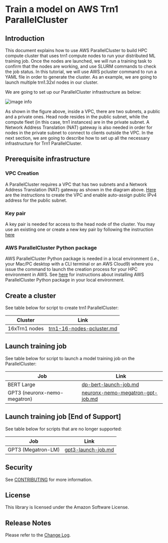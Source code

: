 # Train a model on AWS Trn1 ParallelCluster

## Introduction

This document explains how to use AWS ParallelCluster to build HPC compute cluster that uses trn1 compute nodes to run your distributed ML training job. Once the nodes are launched, we will run a training task to confirm that the nodes are working, and use SLURM commands to check the job status. In this tutorial, we will use AWS pcluster command to run a YAML file in order to generate the cluster. As an example, we are going to launch multiple trn1.32xl nodes in our cluster.

We are going to set up our ParallelCluster infrastructure as below:

![image info](./examples/images/vpc-setup.png)

As shown in the figure above, inside a VPC, there are two subnets, a public and a private ones. Head node resides in the public subnet, while the compute fleet (in this case, trn1 instances) are in the private subnet. A Network Address Translation (NAT) gateway is also needed in order for nodes in the private subnet to connect to clients outside the VPC. In the next section, we are going to describe how to set up all the necessary infrastructure for Trn1 ParallelCluster.



## Prerequisite infrastructure

### VPC Creation
A ParallelCluster requires a VPC that has two subnets and a Network Address Translation (NAT) gateway as shown in the diagram above. [Here](./examples/general/network/vpc-subnet-setup.md) are the instructions to create the VPC and enable auto-assign public IPv4 address for the public subnet. 

### Key pair
A key pair is needed for access to the head node of the cluster. You may use an existing one or create a new key pair by following the instruction [here](https://docs.aws.amazon.com/AWSEC2/latest/UserGuide/create-key-pairs.html#having-ec2-create-your-key-pair "Create key pair")

### AWS ParallelCluster Python package

AWS ParallelCluster Python package is needed in a local environment (i.e., your Mac/PC desktop with a CLI terminal or an AWS Cloud9) where you issue the command to launch the creation process for your HPC environment in AWS. See [here](https://docs.aws.amazon.com/parallelcluster/latest/ug/install-v3-virtual-environment.html) for instructions about installing AWS ParallelCluster Python package in your local environment.

## Create a cluster

See table below for script to create trn1 ParallelCluster:

|Cluster      | Link |
|-------------|------------------|
|16xTrn1 nodes   | [trn1-16-nodes-pcluster.md](./examples/cluster-configs/trn1-16-nodes-pcluster.md)  |

## Launch training job

See table below for script to launch a model training job on the ParallelCluster:

|Job      | Link  |
|-------------|-------------------|
|BERT Large   | [dp-bert-launch-job.md](./examples/jobs/dp-bert-launch-job.md) |
|GPT3 (neuronx-nemo-megatron) | [neuronx-nemo-megatron-gpt-job.md](./examples/jobs/neuronx-nemo-megatron-gpt-job.md) |

## Launch training job [End of Support]

See table below for scripts that are no longer supported:

|Job      | Link  |
|-------------|-------------------|
|GPT3 (Megatron-LM)        | [gpt3-launch-job.md](./examples/jobs/gpt3-launch-job.md)       |

## Security

See [CONTRIBUTING](CONTRIBUTING.md#security-issue-notifications) for more information.

## License

This library is licensed under the Amazon Software License.


## Release Notes

Please refer to the [Change Log](releasenotes.md).

